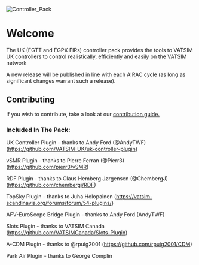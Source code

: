![Controller_Pack](https://github.com/kye-taylor/uk-controller-pack/assets/46931474/7c2daddf-118e-4601-bacc-78c25ca4a748)


# Welcome
The UK (EGTT and EGPX FIRs) controller pack provides the tools to VATSIM UK controllers to control realistically, efficiently and easily on the VATSIM network

A new release will be published in line with each AIRAC cycle (as long as significant changes warrant such a release).

## Contributing
If you wish to contribute, take a look at our [contribution guide.](https://github.com/VATSIM-UK/uk-controller-pack/blob/main/Contributing.md)

### Included In The Pack:
UK Controller Plugin - thanks to Andy Ford (@AndyTWF)(https://github.com/VATSIM-UK/uk-controller-plugin)

vSMR Plugin - thanks to Pierre Ferran (@Pierr3)(https://github.com/pierr3/vSMR)

RDF Plugin - thanks to Claus Hemberg Jørgensen (@ChembergJ)(https://github.com/chembergj/RDF)

TopSky Plugin - thanks to Juha Holopainen (https://vatsim-scandinavia.org/forums/forum/54-plugins/)

AFV-EuroScope Bridge Plugin - thanks to Andy Ford (AndyTWF)

Slots Plugin - thanks to VATSIM Canada (https://github.com/VATSIMCanada/Slots-Plugin)

A-CDM Plugin - thanks to @rpuig2001 (https://github.com/rpuig2001/CDM)

Park Air Plugin - thanks to George Complin

